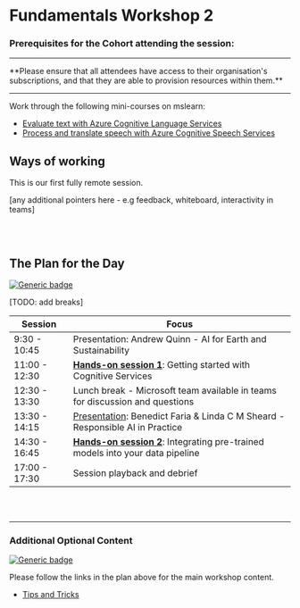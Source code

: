 # Fundamentals Workshop 2

### Prerequisites for the Cohort attending the session:

<hr>
**Please ensure that all attendees have access to their organisation's subscriptions, and that they are able to provision resources within them.**
<hr>

Work through the following mini-courses on mslearn:
- [Evaluate text with Azure Cognitive Language Services](https://docs.microsoft.com/en-gb/learn/paths/evaluate-text-with-language-services/)
- [Process and translate speech with Azure Cognitive Speech Services](https://docs.microsoft.com/en-gb/learn/paths/translate-speech-with-speech-services/)


## Ways of working

This is our first fully remote session.

[any additional pointers here - e.g feedback, whiteboard, interactivity in teams]

<pre>


</pre>



## The Plan for the Day

[![Generic badge](https://img.shields.io/badge/STATUS-DRAFT-ORANGE.svg)](https://shields.io/)

[TODO: add breaks]

|Session |Focus |
|--|--|
|9:30 - 10:45 | Presentation: Andrew Quinn - AI for Earth and Sustainability |
|11:00 - 12:30 | [**Hands-on session 1**](lab2-1.md): Getting started with Cognitive Services |
|12:30 - 13:30 | Lunch break - Microsoft team available in teams for discussion and questions |
|13:30 - 14:15 | [Presentation](additional_material/presentation2.md): Benedict Faria & Linda C M Sheard - Responsible AI in Practice |
|14:30 - 16:45 | [**Hands-on session 2**](lab2-2): Integrating pre-trained models into your data pipeline |
|17:00 - 17:30 | Session playback and debrief |


<pre>


</pre>
<hr>

### Additional Optional Content
[![Generic badge](https://img.shields.io/badge/STATUS-DRAFT-ORANGE.svg)](https://shields.io/)

Please follow the links in the plan above for the main workshop content.

- [Tips and Tricks](additional_materials/lab2-tips_and_tricks.md)





